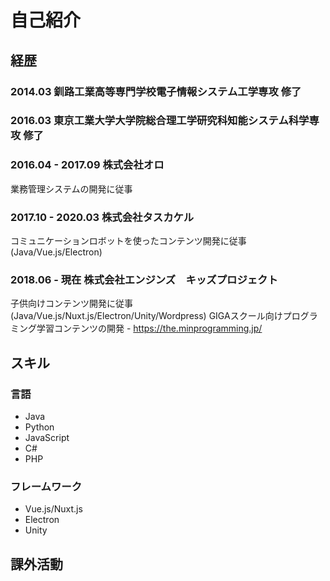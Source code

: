 # 自己紹介

## 経歴

### 2014.03 釧路工業高等専門学校電子情報システム工学専攻 修了
### 2016.03 東京工業大学大学院総合理工学研究科知能システム科学専攻 修了
### 2016.04 - 2017.09 株式会社オロ
業務管理システムの開発に従事

### 2017.10 - 2020.03 株式会社タスカケル
コミュニケーションロボットを使ったコンテンツ開発に従事(Java/Vue.js/Electron)

### 2018.06 - 現在 株式会社エンジンズ　キッズプロジェクト
子供向けコンテンツ開発に従事(Java/Vue.js/Nuxt.js/Electron/Unity/Wordpress)
GIGAスクール向けプログラミング学習コンテンツの開発 - https://the.minprogramming.jp/

## スキル
### 言語
* Java
* Python
* JavaScript
* C#
* PHP

### フレームワーク
* Vue.js/Nuxt.js
* Electron
* Unity

## 課外活動
